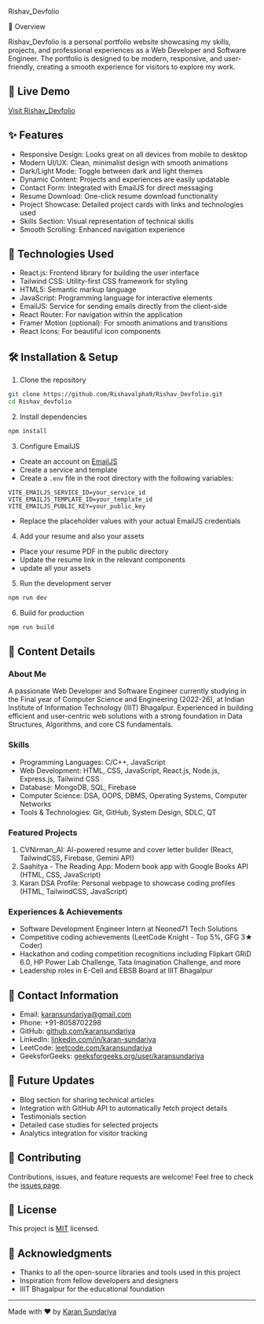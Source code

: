 Rishav_Devfolio


 📌 Overview

Rishav_Devfolio is a personal portfolio website showcasing my skills, projects, and professional experiences as a Web Developer and Software Engineer. The portfolio is designed to be modern, responsive, and user-friendly, creating a smooth experience for visitors to explore my work.

## 🚀 Live Demo

[Visit Rishav_Devfolio]()

## ✨ Features

- Responsive Design: Looks great on all devices from mobile to desktop
- Modern UI/UX: Clean, minimalist design with smooth animations
- Dark/Light Mode: Toggle between dark and light themes
- Dynamic Content: Projects and experiences are easily updatable
- Contact Form: Integrated with EmailJS for direct messaging
- Resume Download: One-click resume download functionality
- Project Showcase: Detailed project cards with links and technologies used
- Skills Section: Visual representation of technical skills
- Smooth Scrolling: Enhanced navigation experience


## 🔧 Technologies Used

- React.js: Frontend library for building the user interface
- Tailwind CSS: Utility-first CSS framework for styling
- HTML5: Semantic markup language
- JavaScript: Programming language for interactive elements
- EmailJS: Service for sending emails directly from the client-side
- React Router: For navigation within the application
- Framer Motion (optional): For smooth animations and transitions
- React Icons: For beautiful icon components

## 🛠️ Installation & Setup

1. Clone the repository

```bash
git clone https://github.com/Rishavalpha9/Rishav_Devfolio.git
cd Rishav_devfolio
```

2. Install dependencies

```bash
npm install
```

3. Configure EmailJS

- Create an account on [EmailJS](https://www.emailjs.com/)
- Create a service and template
- Create a `.env` file in the root directory with the following variables:

```
VITE_EMAILJS_SERVICE_ID=your_service_id
VITE_EMAILJS_TEMPLATE_ID=your_template_id
VITE_EMAILJS_PUBLIC_KEY=your_public_key
```

- Replace the placeholder values with your actual EmailJS credentials

4. Add your resume and also your assets 

- Place your resume PDF in the public directory
- Update the resume link in the relevant components
- update all your assets

5. Run the development server

```bash
npm run dev
```

6. Build for production

```bash
npm run build
```

## 📄 Content Details

### About Me
A passionate Web Developer and Software Engineer currently studying in the Final year of Computer Science and Engineering (2022-26), at Indian Institute of Information Technology (IIIT) Bhagalpur. Experienced in building efficient and user-centric web solutions with a strong foundation in Data Structures, Algorithms, and core CS fundamentals.

### Skills
- Programming Languages: C/C++, JavaScript
- Web Development: HTML, CSS, JavaScript, React.js, Node.js, Express.js, Tailwind CSS
- Database: MongoDB, SQL, Firebase
- Computer Science: DSA, OOPS, DBMS, Operating Systems, Computer Networks
- Tools & Technologies: Git, GitHub, System Design, SDLC, QT

### Featured Projects
1. CVNirman_AI: AI-powered resume and cover letter builder (React, TailwindCSS, Firebase, Gemini API)
2. Saahitya - The Reading App: Modern book app with Google Books API (HTML, CSS, JavaScript)
3. Karan DSA Profile: Personal webpage to showcase coding profiles (HTML, TailwindCSS, JavaScript)

### Experiences & Achievements
- Software Development Engineer Intern at Neoned71 Tech Solutions
- Competitive coding achievements (LeetCode Knight - Top 5%, GFG 3★ Coder)
- Hackathon and coding competition recognitions including Flipkart GRiD 6.0, HP Power Lab Challenge, Tata Imagination Challenge, and more
- Leadership roles in E-Cell and EBSB Board at IIIT Bhagalpur

## 📱 Contact Information

- Email: karansundariya@gmail.com
- Phone: +91-8058702298
- GitHub: [github.com/karansundariya](https://github.com/karansundariya)
- LinkedIn: [linkedin.com/in/karan-sundariya](https://linkedin.com/in/karan-sundariya)
- LeetCode: [leetcode.com/karansundariya](https://leetcode.com/karansundariya)
- GeeksforGeeks: [geeksforgeeks.org/user/karansundariya](https://geeksforgeeks.org/user/karansundariya)

## 🔄 Future Updates

- Blog section for sharing technical articles
- Integration with GitHub API to automatically fetch project details
- Testimonials section
- Detailed case studies for selected projects
- Analytics integration for visitor tracking

## 🤝 Contributing

Contributions, issues, and feature requests are welcome! Feel free to check the [issues page](https://github.com/karansundariya/karan_devfolio/issues).

## 📜 License

This project is [MIT](https://choosealicense.com/licenses/mit/) licensed.

## 🙏 Acknowledgments

- Thanks to all the open-source libraries and tools used in this project
- Inspiration from fellow developers and designers
- IIIT Bhagalpur for the educational foundation

---

Made with ❤️ by [Karan Sundariya](https://github.com/karansundariya)
